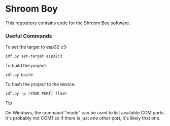 # Shroom Boy
This repository contains code for the Shroom Boy software.

### Useful Commands
To set the target to esp32 c3:
```
idf.py set-target esp32c3
```

To build the project:
```
idf.py build
```

To flash the project to the device:
```
idf.py -p (YOUR PORT) flash
```

> [!TIP]
> On Windows, the command "mode" can be used to list available COM ports. It's probably not COM1 so if there is just one other port, it's likely that one.